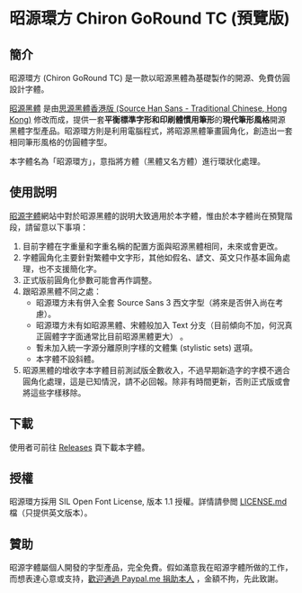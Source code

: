 昭源環方 Chiron GoRound TC (預覽版)
=======================

## 簡介

昭源環方 (Chiron GoRound TC) 是一款以昭源黑體為基礎製作的開源、免費仿圓設計字體。

[昭源黑體](https://github.com/chiron-fonts/chiron-hei-hk/)
是由[思源黑體香港版 (Source Han Sans - Traditional Chinese, Hong Kong)](https://github.com/adobe-fonts/source-han-sans)
修改而成，提供一套**平衡標準字形和印刷體慣用筆形**的**現代筆形風格**開源黑體字型產品。昭源環方則是利用電腦程式，將昭源黑體筆畫圓角化，創造出一套相同筆形風格的仿圓體字型。

本字體名為「昭源環方」，意指將方體（黑體又名方體）進行環狀化處理。

## 使用説明

[昭源字體](https://chiron-fonts.github.io/)網站中對於昭源黑體的説明大致適用於本字體，惟由於本字體尚在預覽階段，請留意以下事項：

1. 目前字體在字重量和字重名稱的配置方面與昭源黑體相同，未來或會更改。
2. 字體圓角化主要針對繁體中文字形，其他如假名、諺文、英文只作基本圓角處理，也不支援簡化字。
3. 正式版前圓角化參數可能會再作調整。
4. 跟昭源黑體不同之處：
    - 昭源環方未有併入全套 Source Sans 3 西文字型（將來是否併入尚在考慮）。
    - 昭源環方未有如昭源黑體、宋體般加入 Text 分支（目前傾向不加，何況真正圓體字字面通常比目前昭源黑體更大）
      。
    - 暫未加入統一字源分離原則字樣的文體集 (stylistic sets) 選項。
    - 本字體不設斜體。
5. 昭源黑體的增收字本字體目前測試版全數收入，不過早期新造字的字模不適合圓角化處理，這是已知情況，請不必回報。除非有時間更新，否則正式版或會將這些字樣移除。

## 下載

使用者可前往 [Releases](https://github.com/chiron-fonts/chiron-go-round-tc/releases) 頁下載本字體。

## 授權

昭源環方採用 SIL Open Font License, 版本 1.1 授權。詳情請參閲 [LICENSE.md](LICENSE.md) 檔（只提供英文版本）。

## 贊助

昭源字體屬個人開發的字型產品，完全免費。假如滿意我在昭源字體所做的工作，而想表達心意或支持，[歡迎通過 Paypal.me 捐助本人](https://www.paypal.com/paypalme/tamcyhk)
，金額不拘，先此致謝。
